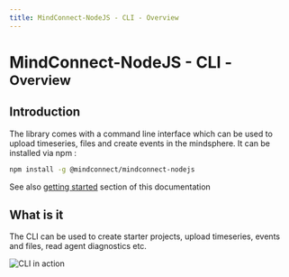 ```yaml
---
title: MindConnect-NodeJS - CLI - Overview
---
```


# MindConnect-NodeJS - CLI - <small>Overview</small>

## Introduction

The library comes with a command line interface which can be used to upload timeseries, files and create events in the mindsphere. It can be installed via
<i class="fab fa-npm"></i> npm :

```bash
npm install -g @mindconnect/mindconnect-nodejs
```

See also [getting started](../getting-started.md) section of this documentation

## What is it

The CLI can be used to create starter projects, upload timeseries, events and files, read agent diagnostics etc.

![CLI in action](../images/full.gif)
